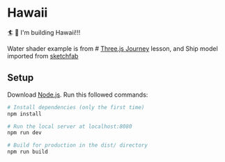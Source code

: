 # Hawaii


🏄 🌊 I'm building Hawaii!!! 

Water shader example is from # [Three.js Journey](https://threejs-journey.com/) lesson, and Ship model imported from [sketchfab](https://skfb.ly/6VYES)



## Setup
Download [Node.js](https://nodejs.org/en/download/).
Run this followed commands:

``` bash
# Install dependencies (only the first time)
npm install

# Run the local server at localhost:8080
npm run dev

# Build for production in the dist/ directory
npm run build
```


